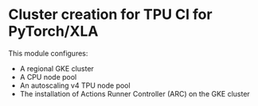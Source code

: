 # Cluster creation for TPU CI for PyTorch/XLA

This module configures:

- A regional GKE cluster
- A CPU node pool
- An autoscaling v4 TPU node pool
- The installation of Actions Runner Controller (ARC) on the GKE cluster
